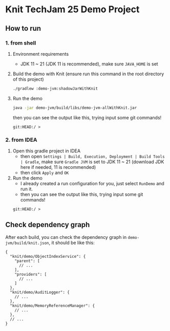 # Knit TechJam 25 Demo Project

## How to run

### 1. from shell

1. Environment requirements
    - JDK 11 ~ 21 (JDK 11 is recommended), make sure `JAVA_HOME` is set

2. Build the demo with Knit (ensure run this command in the root directory of this project)
   ```bash
   ./gradlew :demo-jvm:shadowJarWithKnit
   ```

3. Run the demo
   ```bash
   java -jar demo-jvm/build/libs/demo-jvm-allWithKnit.jar
   ```
   then you can see the output like this, trying input some git commands!
   ```
   git:HEAD:/ > 
   ```

### 2. from IDEA

1. Open this gradle project in IDEA
   - then open `Settings | Build, Execution, Deployment | Build Tools | Gradle`, make sure `Gradle JVM` is set to JDK
     11 ~ 21 (download JDK here if needed, 11 is recommended)
   - then click `Apply` and `OK`
2. Run the demo
   - I already created a run configuration for you, just select `RunDemo` and run it.
   - then you can see the output like this, trying input some git commands!
   ```
   git:HEAD:/ > 
   ```

## Check dependency graph

After each build, you can check the dependency graph in `demo-jvm/build/knit.json`, it should be like this:

```json5
{
  "knit/demo/ObjectIndexService": {
    "parent": [
      // ...
    ],
    "providers": [
      // ...
    ]
  },
  "knit/demo/AuditLogger": {
    // ...
  },
  "knit/demo/MemoryReferenceManager": {
    // ...
  },
  // ...
}
```

